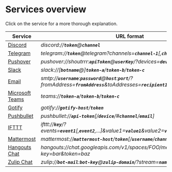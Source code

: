 # Services overview

Click on the service for a more thorough explanation.

| Service                                      | URL format   |
| -------------------------------------------- | ------------ |
| [Discord](/shoutrrr/services/discord)                 | *discord://__`token`__@__`channel`__* |
| [Telegram](/shoutrrr/services/not-documented)         | *telegram://__`token`__@telegram?channels=__`channel-1`__[,__`channel-2`__,...]* |
| [Pushover](/shoutrrr/services/pushover)               | *pushover://shoutrrr:__`apiToken`__@__`userKey`__/?devices=__`device1`__[,__`device2`__, ...]* |
| [Slack](/shoutrrr/services/not-documented)            | *slack://[__`botname`__@]__`token-a`__/__`token-b`__/__`token-c`__* |
| [Email](/shoutrrr/services/not-documented)            | *smtp://__`username`__:__`password`__@__`host`__:__`port`__/?fromAddress=__`fromAddress`__&toAddresses=__`recipient1`__[,__`recipient2`__,...]* |
| [Microsoft Teams](/shoutrrr/services/not-documented)  | *teams://__`token-a`__/__`token-b`__/__`token-c`__* |
| [Gotify](/shoutrrr/services/not-documented)           | *gotify://__`gotify-host`__/__`token`__* |
| [Pushbullet](/shoutrrr/services/not-documented)       | *pushbullet://__`api-token`__[/__`device`__/#__`channel`__/__`email`__]* |
| [IFTTT](/shoutrrr/services/not-documented)            | *ifttt://__`key`__/?events=__`event1`__[,__`event2`__,...]&value1=__`value1`__&value2=__`value2`__&value3=__`value3`__* |
| [Mattermost](/shoutrrr/services/not-documented)       | *mattermost://__`mattermost-host`__/__`token`__[/__`username`__/__`channel`__]* |
| [Hangouts Chat](/shoutrrr/services/hangouts)          | *hangouts://chat.googleapis.com/v1/spaces/FOO/messages?key=bar&token=baz* |
| [Zulip Chat](/shoutrrr/services/zulip)                | *zulip://__`bot-mail`__:__`bot-key`__@__`zulip-domain`__/?stream=__`name-or-id`__&topic=__`name`__* |
